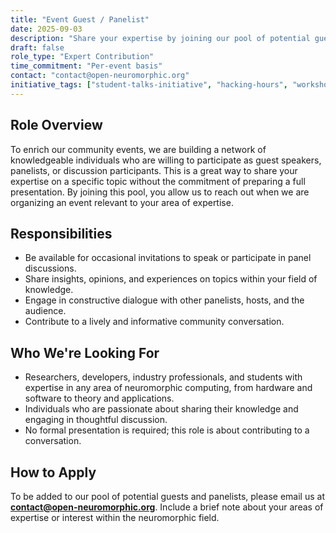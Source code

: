 ```yaml
---
title: "Event Guest / Panelist"
date: 2025-09-03
description: "Share your expertise by joining our pool of potential guests and panelists for workshops, discussions, and special events."
draft: false
role_type: "Expert Contribution"
time_commitment: "Per-event basis"
contact: "contact@open-neuromorphic.org"
initiative_tags: ["student-talks-initiative", "hacking-hours", "workshops"]
---
```


## Role Overview
To enrich our community events, we are building a network of knowledgeable individuals who are willing to participate as guest speakers, panelists, or discussion participants. This is a great way to share your expertise on a specific topic without the commitment of preparing a full presentation. By joining this pool, you allow us to reach out when we are organizing an event relevant to your area of expertise.

## Responsibilities
-   Be available for occasional invitations to speak or participate in panel discussions.
-   Share insights, opinions, and experiences on topics within your field of knowledge.
-   Engage in constructive dialogue with other panelists, hosts, and the audience.
-   Contribute to a lively and informative community conversation.

## Who We're Looking For
-   Researchers, developers, industry professionals, and students with expertise in any area of neuromorphic computing, from hardware and software to theory and applications.
-   Individuals who are passionate about sharing their knowledge and engaging in thoughtful discussion.
-   No formal presentation is required; this role is about contributing to a conversation.

## How to Apply
To be added to our pool of potential guests and panelists, please email us at **contact@open-neuromorphic.org**. Include a brief note about your areas of expertise or interest within the neuromorphic field.